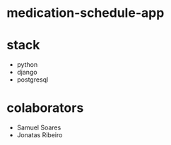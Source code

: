# medication-schedule-app

# stack

- python
- django
- postgresql

# colaborators

- Samuel Soares
- Jonatas Ribeiro